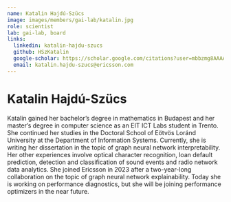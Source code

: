 ```yaml
---
name: Katalin Hajdú-Szücs
image: images/members/gai-lab/katalin.jpg
role: scientist
lab: gai-lab, board
links:
  linkedin: katalin-hajdu-szucs
  github: HSzKatalin
  google-scholar: https://scholar.google.com/citations?user=mbbzmg8AAAAJ&hl=en
  email: katalin.hajdu-szucs@ericsson.com
---
```


# Katalin Hajdú-Szücs

Katalin gained her bachelor’s degree in mathematics in Budapest and her master’s degree in computer science as an EIT ICT Labs student in Trento.
She continued her studies in the Doctoral School of Eötvös Loránd University at the Department of Information Systems. Currently, she is writing her dissertation in the topic of graph neural network interpretability. Her other experiences involve optical character recognition, loan default prediction, detection and classification of sound events and radio network data analytics.
She joined Ericsson in 2023 after a two-year-long collaboration on the topic of graph neural network explainability. Today she is working on performance diagnostics, but she will be joining performance optimizers in the near future.
